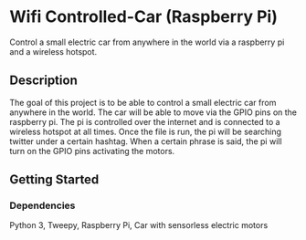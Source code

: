 # Wifi Controlled-Car (Raspberry Pi)

Control a small electric car from anywhere in the world via a raspberry pi and a wireless hotspot. 

## Description
The goal of this project is to be able to control a small electric car from anywhere in the world. The car will be able to move via the GPIO pins on the raspberry pi. The pi is controlled over the internet and is connected to a wireless hotspot at all times. Once the file is run, the pi will be searching twitter under a certain hashtag. When a certain phrase is said, the pi will turn on the GPIO pins activating the motors. 

## Getting Started
### Dependencies
Python 3, Tweepy, Raspberry Pi, Car with sensorless electric motors
